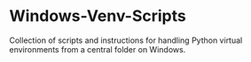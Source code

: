 # Windows-Venv-Scripts
Collection of scripts and instructions for handling Python virtual environments from a central folder on Windows.
